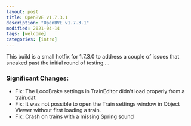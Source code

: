 ```yaml
---
layout: post
title: OpenBVE v1.7.3.1
description: "OpenBVE v1.7.3.1"
modified: 2021-04-14
tags: [welcome]
categories: [intro]
---
```


This build is a small hotfix for 1.7.3.0 to address a couple of issues that sneaked past the initial round of testing....
### Significant Changes:
* Fix: The LocoBrake settings in TrainEditor didn't load properly from a train.dat
* Fix: It was not possible to open the Train settings window in Object Viewer without first loading a train.
* Fix: Crash on trains with a missing Spring sound